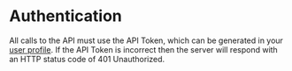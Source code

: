 # Authentication

All calls to the API must use the API Token, which can be generated in your [user profile](https://haloraceleaderboard.effakt.info/my-account). If the API Token is incorrect then the server will respond with an HTTP status code of 401 Unauthorized.
